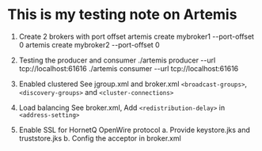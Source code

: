 This is my testing note on Artemis 
==================================

1. Create 2 brokers with port offset
artemis create mybroker1 --port-offset 0
artemis create mybroker2 --port-offset 0

2. Testing the producer and consumer
./artemis producer --url tcp://localhost:61616
./artemis consumer --url tcp://localhost:61616

3. Enabled clustered
See jgroup.xml and broker.xml `<broadcast-groups>`, `<discovery-groups>` and `<cluster-connections>`

4. Load balancing
See broker.xml, Add `<redistribution-delay>` in `<address-setting>` 

5. Enable SSL for HornetQ OpenWire protocol
a. Provide keystore.jks and truststore.jks
b. Config the acceptor in broker.xml